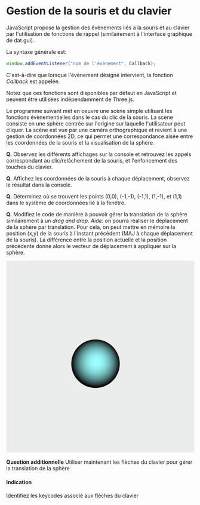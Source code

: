 # Gestion de la souris et du clavier

JavaScript propose la gestion des évènements liés à la souris et au clavier par l'utilisation de fonctions de rappel (similairement à l'interface graphique de dat.gui).

La syntaxe générale est:
```Javascript
window.addEventListener("nom de l'évènement", Callback);
```
C'est-à-dire que lorsque l'évènement désigné intervient, la fonction _Callback_ est appelée.

Notez que ces fonctions sont disponibles par défaut en JavaScript et peuvent être utilisées indépendamment de Three.js.

Le programme suivant met en oeuvre une scène simple utilisant les fonctions évènementielles dans le cas du clic de la souris.
La scène consiste en une sphère centrée sur l'origine sur laquelle l'utilisateur peut cliquer. La scène est vue par une caméra orthographique et revient à une gestion de coordonnées 2D, ce qui permet une correspondance aisée entre les coordonnées de la souris et la visualisation de la sphère.

__Q.__ Observez les différents affichages sur la console et retrouvez les appels correspondant au clic/relâchement de la souris, et l'enfoncement des touches du clavier.

__Q.__ Affichez les coordonnées de la souris à chaque déplacement, observez le résultat dans la console.

__Q.__ Déterminez où se trouvent les points (0,0), (-1,-1), (-1,1), (1,-1), et (1,1) dans le système de coordonnées lié à la fenêtre.

__Q.__ Modifiez le code de manière à pouvoir gérer la translation de la sphère similairement à un _drag and drop_.
_Aide:_ on pourra réaliser le déplacement de la sphère par translation. Pour cela, on peut mettre en mémoire la position (x,y) de la souris à l'instant précédent (MAJ à chaque déplacement de la souris). La différence entre la position actuelle et la position précédente donne alors le vecteur de déplacement à appliquer sur la sphère.

![Result](pictures/result.gif)

__Question additionnelle__ Utiliser maintenant les flèches du clavier pour gérer la translation de la sphère 

#### Indication #### 
Identifiez les keycodes associé aux flèches du clavier 
